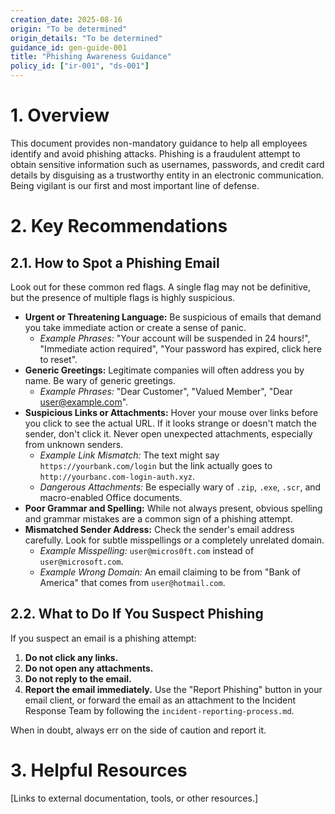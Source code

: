 ```yaml
---
creation_date: 2025-08-16
origin: "To be determined"
origin_details: "To be determined"
guidance_id: gen-guide-001
title: "Phishing Awareness Guidance"
policy_id: ["ir-001", "ds-001"]
---
```


# 1. Overview
This document provides non-mandatory guidance to help all employees identify and avoid phishing attacks. Phishing is a fraudulent attempt to obtain sensitive information such as usernames, passwords, and credit card details by disguising as a trustworthy entity in an electronic communication. Being vigilant is our first and most important line of defense.

# 2. Key Recommendations

## 2.1. How to Spot a Phishing Email

Look out for these common red flags. A single flag may not be definitive, but the presence of multiple flags is highly suspicious.

*   **Urgent or Threatening Language:** Be suspicious of emails that demand you take immediate action or create a sense of panic.
    *   *Example Phrases:* "Your account will be suspended in 24 hours!", "Immediate action required", "Your password has expired, click here to reset".
*   **Generic Greetings:** Legitimate companies will often address you by name. Be wary of generic greetings.
    *   *Example Phrases:* "Dear Customer", "Valued Member", "Dear user@example.com".
*   **Suspicious Links or Attachments:** Hover your mouse over links before you click to see the actual URL. If it looks strange or doesn't match the sender, don't click it. Never open unexpected attachments, especially from unknown senders.
    *   *Example Link Mismatch:* The text might say `https://yourbank.com/login` but the link actually goes to `http://yourbanc.com-login-auth.xyz`.
    *   *Dangerous Attachments:* Be especially wary of `.zip`, `.exe`, `.scr`, and macro-enabled Office documents.
*   **Poor Grammar and Spelling:** While not always present, obvious spelling and grammar mistakes are a common sign of a phishing attempt.
*   **Mismatched Sender Address:** Check the sender's email address carefully. Look for subtle misspellings or a completely unrelated domain.
    *   *Example Misspelling:* `user@micros0ft.com` instead of `user@microsoft.com`.
    *   *Example Wrong Domain:* An email claiming to be from "Bank of America" that comes from `user@hotmail.com`.

## 2.2. What to Do If You Suspect Phishing

If you suspect an email is a phishing attempt:
1.  **Do not click any links.**
2.  **Do not open any attachments.**
3.  **Do not reply to the email.**
4.  **Report the email immediately.** Use the "Report Phishing" button in your email client, or forward the email as an attachment to the Incident Response Team by following the `incident-reporting-process.md`.

When in doubt, always err on the side of caution and report it.

# 3. Helpful Resources
[Links to external documentation, tools, or other resources.]
